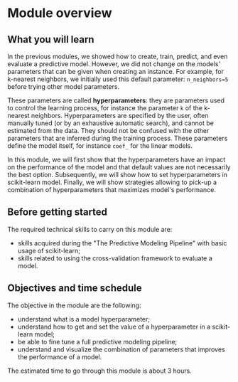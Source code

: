 # Module overview

## What you will learn

<!-- Give in plain English what the module is about -->

In the previous modules, we showed how to create, train, predict, and even
evaluate a predictive model. However, we did not change on the models'
parameters that can be given when creating an instance. For example,
for k-nearest neighbors, we initially used this default parameter:
`n_neighbors=5` before trying other model parameters.

These parameters are called **hyperparameters**: they are parameters
used to control the learning process, for instance the parameter `k`
of the k-nearest neighbors. Hyperparameters are specified by the user,
often manually tuned (or by an exhaustive automatic search), and
cannot be estimated from the data. They should not be confused with
the other parameters that are inferred during the training
process. These parameters define the model itself, for instance
`coef_` for the linear models.

In this module, we will first show that the hyperparameters have an impact on
the performance of the model and that default values are not necessarily the
best option. Subsequently, we will show how to set hyperparameters in
scikit-learn model. Finally, we will show strategies allowing to pick-up a
combination of hyperparameters that maximizes model's performance.

## Before getting started

<!-- Give the required skills for the module -->

The required technical skills to carry on this module are:

- skills acquired during the "The Predictive Modeling Pipeline" with basic
  usage of scikit-learn;
- skills related to using the cross-validation framework to evaluate a model.

<!-- Point to resources to learning these skills -->

## Objectives and time schedule

<!-- Give the learning objectives -->

The objective in the module are the following:

- understand what is a model hyperparameter;
- understand how to get and set the value of a hyperparameter in a scikit-learn
  model;
- be able to fine tune a full predictive modeling pipeline;
- understand and visualize the combination of parameters that improves the
  performance of a model.

<!-- Give the investment in time -->

The estimated time to go through this module is about 3 hours.
